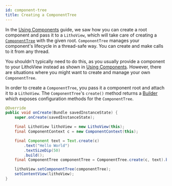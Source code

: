 ```yaml
---
id: component-tree
title: Creating a ComponentTree
---
```


In the [Using Components](using-components) guide, we saw how you can create a root component and pass it to a `LithoView`, which will take care of creating a [`ComponentTree`](pathname:///javadoc/com/facebook/litho/ComponentTree.html) with the given root. `ComponentTree` manages your component's lifecycle in a thread-safe way. You can create and make calls to it from any thread.

You shouldn't typically need to do this, as you usually provide a component to your LithoView instead as shown in [Using Components](using-components). However, there are situations where you might want to create and manage your own `ComponentTree`.

In order to create a `ComponentTree`, you pass it a component root and attach it to a `LithoView`. The `ComponentTree`'s `create()` method returns a [Builder](pathname:///javadoc/com/facebook/litho/ComponentTree.Builder.html) which exposes configuration methods for the `ComponentTree`.

```java
@Override
public void onCreate(Bundle savedInstanceState) {
    super.onCreate(savedInstanceState);

    final LithoView lithoView = new LithoView(this);
    final ComponentContext c = new ComponentContext(this);

    final Component text = Text.create(c)
        .text("Hello World")
        .textSizeDip(50)
        .build();
    final ComponentTree componentTree = ComponentTree.create(c, text).build();

    lithoView.setComponentTree(componentTree);
    setContentView(lithoView);
}
``` 
